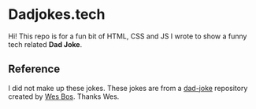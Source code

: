 # Dadjokes.tech

Hi! This repo is for a fun bit of HTML, CSS and JS I wrote to show a funny tech related **Dad Joke**.

## Reference

I did not make up these jokes. These jokes are from a [dad-joke](https://github.com/wesbos/dad-jokes) repository created by [Wes Bos](https://wesbos.com). Thanks Wes.
